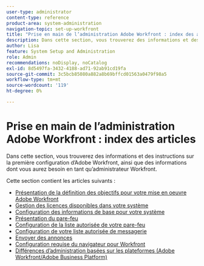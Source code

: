```yaml
---
user-type: administrator
content-type: reference
product-area: system-administration
navigation-topic: set-up-workfront
title: "Prise en main de l’administration Adobe Workfront : index des articles"
description: Dans cette section, vous trouverez des informations et des instructions sur la première configuration d’Adobe Workfront, ainsi que des informations dont vous aurez besoin en tant qu’administrateur Workfront.
author: Lisa
feature: System Setup and Administration
role: Admin
recommendations: noDisplay, noCatalog
exl-id: 8d5497fa-3432-4188-ad71-92ab91cd19fa
source-git-commit: 3c5bcb85080a882a8b69bffcd01563a0479f98a5
workflow-type: tm+mt
source-wordcount: '119'
ht-degree: 0%

---
```


# Prise en main de l’administration Adobe Workfront : index des articles

Dans cette section, vous trouverez des informations et des instructions sur la première configuration d’Adobe Workfront, ainsi que des informations dont vous aurez besoin en tant qu’administrateur Workfront.

Cette section contient les articles suivants :

* [Présentation de la définition des objectifs pour votre mise en oeuvre Adobe Workfront](../../administration-and-setup/get-started-wf-administration/define-wf-goals-objectives.md)
* [Gestion des licences disponibles dans votre système](../../administration-and-setup/get-started-wf-administration/manage-available-licenses-in-your-system.md)
* [Configuration des informations de base pour votre système](../../administration-and-setup/get-started-wf-administration/configure-basic-info.md)
* [Présentation du pare-feu](../../administration-and-setup/get-started-wf-administration/firewall-overview.md)
* [Configuration de la liste autorisée de votre pare-feu](../../administration-and-setup/get-started-wf-administration/configure-your-firewall.md)
* [Configuration de votre liste autorisée de messagerie](../../administration-and-setup/get-started-wf-administration/configure-your-email-allowlist.md)
* [Envoyer des annonces](../../administration-and-setup/get-started-wf-administration/view-send-announcements.md)
* [Configuration requise du navigateur pour Workfront](../../administration-and-setup/get-started-wf-administration/workfront-browser-requirements.md)
* [Différences d’administration basées sur les plateformes (Adobe Workfront/Adobe Business Platform)](../../administration-and-setup/get-started-wf-administration/actions-in-admin-console.md)
